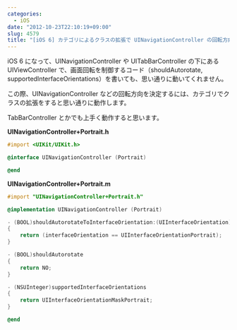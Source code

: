 ```yaml
---
categories:
  - iOS
date: "2012-10-23T22:10:19+09:00"
slug: 4579
title: "[iOS 6] カテゴリによるクラスの拡張で UINavigationController の回転方向を決定する"
---
```


iOS 6 になって、UINavigationController や UITabBarController の下にある UIViewController で、画面回転を制御するコード（shouldAutorotate, supportedInterfaceOrientations）を書いても、思い通りに動いてくれません。

この際、UINavigationController などの回転方向を決定するには、カテゴリでクラスの拡張をすると思い通りに動作します。

TabBarController とかでも上手く動作すると思います。

**UINavigationController+Portrait.h**

```objective-c
#import <UIKit/UIKit.h>

@interface UINavigationController (Portrait)

@end
```

**UINavigationController+Portrait.m**

```objective-c
#import "UINavigationController+Portrait.h"

@implementation UINavigationController (Portrait)

- (BOOL)shouldAutorotateToInterfaceOrientation:(UIInterfaceOrientation)interfaceOrientation
{
    return (interfaceOrientation == UIInterfaceOrientationPortrait);
}

- (BOOL)shouldAutorotate
{
    return NO;
}

- (NSUInteger)supportedInterfaceOrientations
{
    return UIInterfaceOrientationMaskPortrait;
}

@end
```
